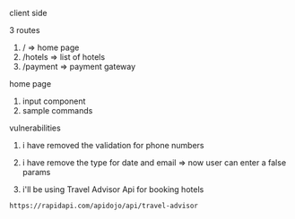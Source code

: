 client side 

3 routes 
1) /  => home page 
2) /hotels => list of hotels 
3) /payment => payment gateway

home page 
1) input component
2) sample commands 

vulnerabilities
1) i have removed the validation for phone numbers 
2) i have remove the type for date and email => now user can enter a false params


2) i'll be using Travel Advisor Api for booking hotels 
```
https://rapidapi.com/apidojo/api/travel-advisor
```

